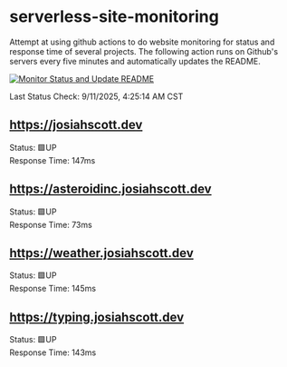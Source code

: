 # serverless-site-monitoring
Attempt at using github actions to do website monitoring for status and response time of several projects. The following action runs on Github's servers every five minutes and automatically updates the README.  

[![Monitor Status and Update README](https://github.com/JosiahSco/serverless-site-monitoring/actions/workflows/monitor.yaml/badge.svg)](https://github.com/JosiahSco/serverless-site-monitoring/actions/workflows/monitor.yaml)

Last Status Check: 9/11/2025, 4:25:14 AM CST

## https://josiahscott.dev
Status: 🟩UP  
Response Time: 147ms

## https://asteroidinc.josiahscott.dev
Status: 🟩UP  
Response Time: 73ms

## https://weather.josiahscott.dev
Status: 🟩UP  
Response Time: 145ms

## https://typing.josiahscott.dev
Status: 🟩UP  
Response Time: 143ms

